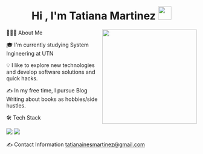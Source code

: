 <h1 align="center">Hi , I'm Tatiana Martinez <img src="https://media.giphy.com/media/hvRJCLFzcasrR4ia7z/giphy.gif" width="35"></h1>


<picture> <img align="right" src="https://github.com/7oSkaaa/7oSkaaa/blob/main/Images/Right_Side.gif?raw=true" width = 250px></picture>  

👨🏻‍💻  About Me
<p> 
🎓  I'm currently studying System Ingineering at UTN
</p>
</p>
💡  I like to explore new technologies and develop software solutions and quick hacks.
</p>
✍️  In my free time, I pursue Blog Writing about books as hobbies/side hustles.
</p>

🛠  Tech Stack
</p>
<img src = https://img.shields.io/badge/c++-%2300599C.svg?style=for-the-badge&logo=c%2B%2B&logoColor=white>
<img src = https://img.shields.io/badge/python-3670A0?style=for-the-badge&logo=python&logoColor=ffdd54>
</p>

✍️ Contact Information
tatianainesmartinez@gmail.com



<!-- cosas para mas tarde
logo de go:
![Go](https://img.shields.io/badge/go-%2300ADD8.svg?style=for-the-badge&logo=go&logoColor=white)
logo de c: 
![C](https://img.shields.io/badge/c-%2300599C.svg?style=for-the-badge&logo=c&logoColor=white)
![Java](https://img.shields.io/badge/java-%23ED8B00.svg?style=for-the-badge&logo=openjdk&logoColor=white)
![JavaScript](https://img.shields.io/badge/javascript-%23323330.svg?style=for-the-badge&logo=javascript&logoColor=%23F7DF1E)
![PowerShell](https://img.shields.io/badge/PowerShell-%235391FE.svg?style=for-the-badge&logo=powershell&logoColor=white)

si quiero agregar una red social <a href= "link a la red social">

logos aca https://github.com/Ileriayo/markdown-badges/blob/master/README.md
